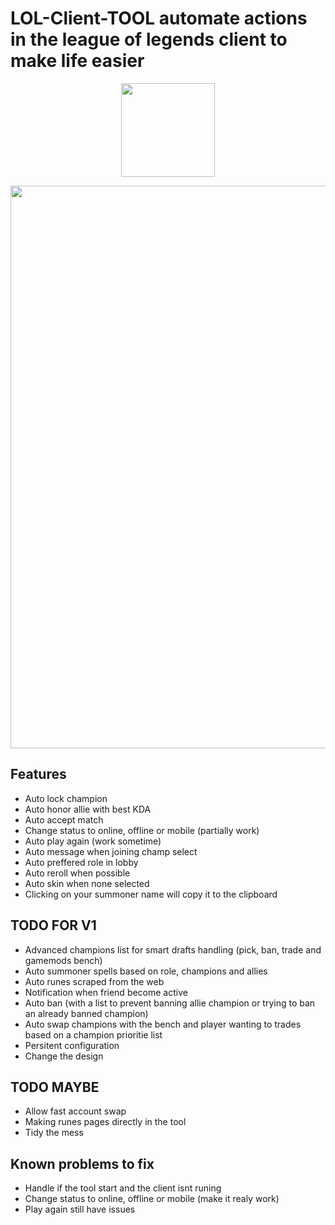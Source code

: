 # LOL-Client-TOOL automate actions in the league of legends client to make life easier
<p align="center"><img src="https://user-images.githubusercontent.com/21199858/166489461-f28fbae9-b620-474e-9fc6-7a58566e584b.png" width="150"></p>

<p align="center"><img src="https://user-images.githubusercontent.com/21199858/166827821-8f6d8d99-7247-43b8-96c1-d71ac94920e2.png" width="900"></p>

## Features
 - Auto lock champion
 - Auto honor allie with best KDA
 - Auto accept match
 - Change status to online, offline or mobile (partially work)
 - Auto play again (work sometime)
 - Auto message when joining champ select
 - Auto preffered role in lobby
 - Auto reroll when possible
 - Auto skin when none selected
 - Clicking on your summoner name will copy it to the clipboard

## TODO FOR V1
 - Advanced champions list for smart drafts handling (pick, ban, trade and gamemods bench)
 - Auto summoner spells based on role, champions and allies
 - Auto runes scraped from the web
 - Notification when friend become active
 - Auto ban (with a list to prevent banning allie champion or trying to ban an already banned champion)
 - Auto swap champions with the bench and player wanting to trades based on a champion prioritie list
 - Persitent configuration
 - Change the design

## TODO MAYBE
 - Allow fast account swap
 - Making runes pages directly in the tool
 - Tidy the mess

## Known problems to fix
 - Handle if the tool start and the client isnt runing
 - Change status to online, offline or mobile (make it realy work)
 - Play again still have issues
